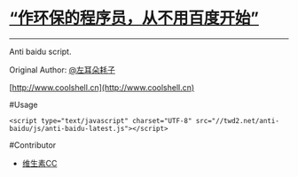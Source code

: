 # [“作环保的程序员，从不用百度开始”](http://coolshell.cn/articles/9308.html)

------

Anti baidu script.

Original Author: [@左耳朵耗子](http://weibo.com/haoel)

[http://www.coolshell.cn](http://www.coolshell.cn)

#Usage

	<script type="text/javascript" charset="UTF-8" src="//twd2.net/anti-baidu/js/anti-baidu-latest.js"></script>

#Contributor

* [维生素CC](http://weibo.com/fanweixiao)

